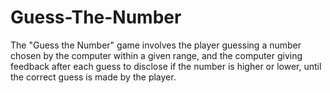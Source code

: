 # Guess-The-Number
The "Guess the Number" game involves the player guessing a number chosen by the computer within a given range, and the computer giving feedback after each guess to disclose if the number is higher or lower, until the correct guess is made by the player.
